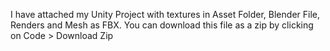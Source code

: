 I have attached my Unity Project with textures in Asset Folder, Blender File, Renders and Mesh as FBX.
You can download this file as a zip by clicking on Code > Download Zip
